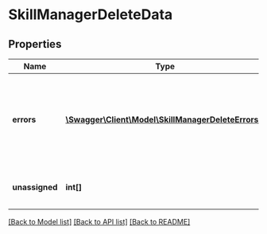 # SkillManagerDeleteData

## Properties
Name | Type | Description | Notes
------------ | ------------- | ------------- | -------------
**errors** | [**\Swagger\Client\Model\SkillManagerDeleteErrors[]**](SkillManagerDeleteErrors.md) | Array with the IDs of the not unassigned users as a key, and the error message as a value | 
**unassigned** | **int[]** | List with successfully unassigned items | 

[[Back to Model list]](../README.md#documentation-for-models) [[Back to API list]](../README.md#documentation-for-api-endpoints) [[Back to README]](../README.md)


